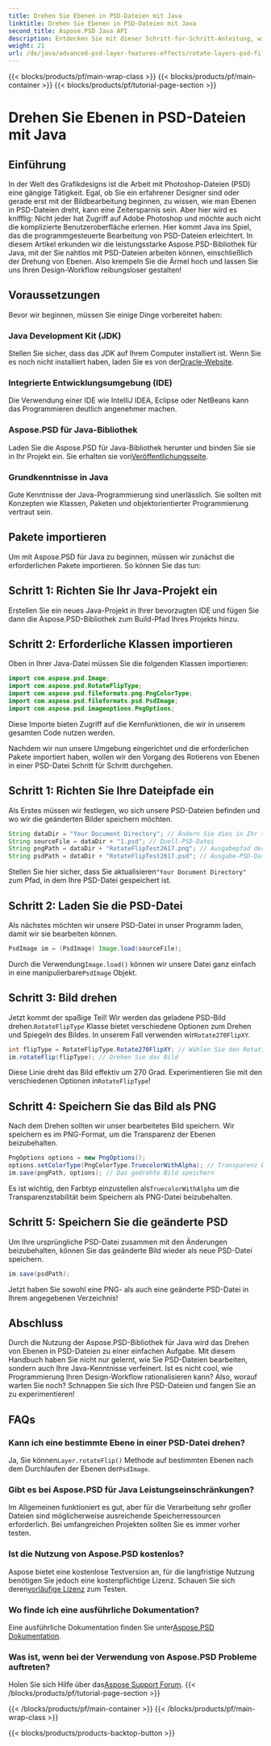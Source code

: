 ```yaml
---
title: Drehen Sie Ebenen in PSD-Dateien mit Java
linktitle: Drehen Sie Ebenen in PSD-Dateien mit Java
second_title: Aspose.PSD Java API
description: Entdecken Sie mit dieser Schritt-für-Schritt-Anleitung, wie Sie mit Aspose.PSD für Java mühelos Ebenen in PSD-Dateien drehen können.
weight: 21
url: /de/java/advanced-psd-layer-features-effects/rotate-layers-psd-files/
---
```


{{< blocks/products/pf/main-wrap-class >}}
{{< blocks/products/pf/main-container >}}
{{< blocks/products/pf/tutorial-page-section >}}

# Drehen Sie Ebenen in PSD-Dateien mit Java

## Einführung
In der Welt des Grafikdesigns ist die Arbeit mit Photoshop-Dateien (PSD) eine gängige Tätigkeit. Egal, ob Sie ein erfahrener Designer sind oder gerade erst mit der Bildbearbeitung beginnen, zu wissen, wie man Ebenen in PSD-Dateien dreht, kann eine Zeitersparnis sein. Aber hier wird es knifflig: Nicht jeder hat Zugriff auf Adobe Photoshop und möchte auch nicht die komplizierte Benutzeroberfläche erlernen. Hier kommt Java ins Spiel, das die programmgesteuerte Bearbeitung von PSD-Dateien erleichtert. In diesem Artikel erkunden wir die leistungsstarke Aspose.PSD-Bibliothek für Java, mit der Sie nahtlos mit PSD-Dateien arbeiten können, einschließlich der Drehung von Ebenen. Also krempeln Sie die Ärmel hoch und lassen Sie uns Ihren Design-Workflow reibungsloser gestalten!
## Voraussetzungen
Bevor wir beginnen, müssen Sie einige Dinge vorbereitet haben:
### Java Development Kit (JDK)
 Stellen Sie sicher, dass das JDK auf Ihrem Computer installiert ist. Wenn Sie es noch nicht installiert haben, laden Sie es von der[Oracle-Website](https://www.oracle.com/java/technologies/javase-downloads.html).
### Integrierte Entwicklungsumgebung (IDE)
Die Verwendung einer IDE wie IntelliJ IDEA, Eclipse oder NetBeans kann das Programmieren deutlich angenehmer machen.
### Aspose.PSD für Java-Bibliothek
 Laden Sie die Aspose.PSD für Java-Bibliothek herunter und binden Sie sie in Ihr Projekt ein. Sie erhalten sie von[Veröffentlichungsseite](https://releases.aspose.com/psd/java/).
### Grundkenntnisse in Java
Gute Kenntnisse der Java-Programmierung sind unerlässlich. Sie sollten mit Konzepten wie Klassen, Paketen und objektorientierter Programmierung vertraut sein.
## Pakete importieren
Um mit Aspose.PSD für Java zu beginnen, müssen wir zunächst die erforderlichen Pakete importieren. So können Sie das tun:
## Schritt 1: Richten Sie Ihr Java-Projekt ein
Erstellen Sie ein neues Java-Projekt in Ihrer bevorzugten IDE und fügen Sie dann die Aspose.PSD-Bibliothek zum Build-Pfad Ihres Projekts hinzu.
## Schritt 2: Erforderliche Klassen importieren
Oben in Ihrer Java-Datei müssen Sie die folgenden Klassen importieren:
```java
import com.aspose.psd.Image;
import com.aspose.psd.RotateFlipType;
import com.aspose.psd.fileformats.png.PngColorType;
import com.aspose.psd.fileformats.psd.PsdImage;
import com.aspose.psd.imageoptions.PngOptions;
```
Diese Importe bieten Zugriff auf die Kernfunktionen, die wir in unserem gesamten Code nutzen werden. 

Nachdem wir nun unsere Umgebung eingerichtet und die erforderlichen Pakete importiert haben, wollen wir den Vorgang des Rotierens von Ebenen in einer PSD-Datei Schritt für Schritt durchgehen.
## Schritt 1: Richten Sie Ihre Dateipfade ein

Als Erstes müssen wir festlegen, wo sich unsere PSD-Dateien befinden und wo wir die geänderten Bilder speichern möchten. 
```java
String dataDir = "Your Document Directory"; // Ändern Sie dies in Ihr tatsächliches Dokumentverzeichnis.
String sourceFile = dataDir + "1.psd"; // Quell-PSD-Datei
String pngPath = dataDir + "RotateFlipTest2617.png"; // Ausgabepfad der PNG-Datei
String psdPath = dataDir + "RotateFlipTest2617.psd"; // Ausgabe-PSD-Dateipfad
```
 Stellen Sie hier sicher, dass Sie aktualisieren`"Your Document Directory"` zum Pfad, in dem Ihre PSD-Datei gespeichert ist.
## Schritt 2: Laden Sie die PSD-Datei

Als nächstes möchten wir unsere PSD-Datei in unser Programm laden, damit wir sie bearbeiten können.
```java
PsdImage im = (PsdImage) Image.load(sourceFile);
```
 Durch die Verwendung`Image.load()` können wir unsere Datei ganz einfach in eine manipulierbare`PsdImage` Objekt.
## Schritt 3: Bild drehen

 Jetzt kommt der spaßige Teil! Wir werden das geladene PSD-Bild drehen.`RotateFlipType` Klasse bietet verschiedene Optionen zum Drehen und Spiegeln des Bildes. In unserem Fall verwenden wir`Rotate270FlipXY`.
```java
int flipType = RotateFlipType.Rotate270FlipXY; // Wählen Sie den Rotationstyp
im.rotateFlip(flipType); // Drehen Sie das Bild
```
Diese Linie dreht das Bild effektiv um 270 Grad. Experimentieren Sie mit den verschiedenen Optionen in`RotateFlipType`!
## Schritt 4: Speichern Sie das Bild als PNG

Nach dem Drehen sollten wir unser bearbeitetes Bild speichern. Wir speichern es im PNG-Format, um die Transparenz der Ebenen beizubehalten.
```java
PngOptions options = new PngOptions();
options.setColorType(PngColorType.TruecolorWithAlpha); // Transparenz bewahren
im.save(pngPath, options); // Das gedrehte Bild speichern
```
 Es ist wichtig, den Farbtyp einzustellen als`TruecolorWithAlpha` um die Transparenzstabilität beim Speichern als PNG-Datei beizubehalten.
## Schritt 5: Speichern Sie die geänderte PSD

Um Ihre ursprüngliche PSD-Datei zusammen mit den Änderungen beizubehalten, können Sie das geänderte Bild wieder als neue PSD-Datei speichern.
```java
im.save(psdPath);
```
Jetzt haben Sie sowohl eine PNG- als auch eine geänderte PSD-Datei in Ihrem angegebenen Verzeichnis!
## Abschluss
Durch die Nutzung der Aspose.PSD-Bibliothek für Java wird das Drehen von Ebenen in PSD-Dateien zu einer einfachen Aufgabe. Mit diesem Handbuch haben Sie nicht nur gelernt, wie Sie PSD-Dateien bearbeiten, sondern auch Ihre Java-Kenntnisse verfeinert. Ist es nicht cool, wie Programmierung Ihren Design-Workflow rationalisieren kann? Also, worauf warten Sie noch? Schnappen Sie sich Ihre PSD-Dateien und fangen Sie an zu experimentieren!
## FAQs
### Kann ich eine bestimmte Ebene in einer PSD-Datei drehen?
 Ja, Sie können`Layer.rotateFlip()` Methode auf bestimmten Ebenen nach dem Durchlaufen der Ebenen der`PsdImage`.
### Gibt es bei Aspose.PSD für Java Leistungseinschränkungen?
Im Allgemeinen funktioniert es gut, aber für die Verarbeitung sehr großer Dateien sind möglicherweise ausreichende Speicherressourcen erforderlich. Bei umfangreichen Projekten sollten Sie es immer vorher testen.
### Ist die Nutzung von Aspose.PSD kostenlos?
 Aspose bietet eine kostenlose Testversion an, für die langfristige Nutzung benötigen Sie jedoch eine kostenpflichtige Lizenz. Schauen Sie sich deren[vorläufige Lizenz](https://purchase.aspose.com/temporary-license/) zum Testen.
### Wo finde ich eine ausführliche Dokumentation?
 Eine ausführliche Dokumentation finden Sie unter[Aspose.PSD Dokumentation](https://reference.aspose.com/psd/java/).
### Was ist, wenn bei der Verwendung von Aspose.PSD Probleme auftreten?
 Holen Sie sich Hilfe über das[Aspose Support Forum](https://forum.aspose.com/c/psd/34).
{{< /blocks/products/pf/tutorial-page-section >}}

{{< /blocks/products/pf/main-container >}}
{{< /blocks/products/pf/main-wrap-class >}}

{{< blocks/products/products-backtop-button >}}
